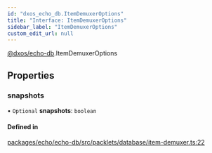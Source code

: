 ```yaml
---
id: "dxos_echo_db.ItemDemuxerOptions"
title: "Interface: ItemDemuxerOptions"
sidebar_label: "ItemDemuxerOptions"
custom_edit_url: null
---
```


[@dxos/echo-db](../modules/dxos_echo_db.md).ItemDemuxerOptions

## Properties

### snapshots

• `Optional` **snapshots**: `boolean`

#### Defined in

[packages/echo/echo-db/src/packlets/database/item-demuxer.ts:22](https://github.com/dxos/dxos/blob/b06737400/packages/echo/echo-db/src/packlets/database/item-demuxer.ts#L22)
